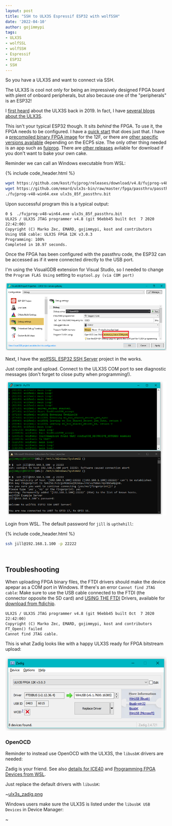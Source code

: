 ```yaml
---
layout: post
title: "SSH to ULX3S Espressif ESP32 with wolfSSH"
date: '2022-04-10'
author: gojimmypi
tags:
- ULX3S
- wolfSSL
- wolfSSH
- Espressif
- ESP32
- SSH
---
```


So you have a ULX3S and want to connect via SSH.

The ULX3S is cool not only for being an impressively designed FPGA board with plent of onboard peripherals, but also
because one of the "peripherals" is an ESP32!

I [first heard](https://gojimmypi.github.io/ulx3s-day-1/) about the ULX3S back in 2019. In fact, I have [several blogs about the ULX3S](https://gojimmypi.github.io/tag/ulx3s/).

This isn't your typical ESP32 though. It sits _behind_ the FPGA. To use it, the FPGA needs to be configured. I have a [quick start](https://github.com/gojimmypi/ulx3s-examples/blob/master/VisualMicro/README.md)
that does just that. I have a [precompiled binary FPGA image](https://github.com/gojimmypi/ulx3s-examples/blob/master/bin/passthru.bit) for the 12F, 
or there are [other specific versions available](https://github.com/ulx3s/ulx3s-bin/tree/master/fpga/passthru) depending on the ECP5 size. 
The only other thing needed is an app such as [fujprog](https://github.com/kost/fujprog). There are [other releases](https://github.com/kost/fujprog/releases) 
avilable for download if you don't want to bake your own cake.

Reminder we can call an Windows executable from WSL:

{% include code_header.html %}
```bash
wget https://github.com/kost/fujprog/releases/download/v4.8/fujprog-v48-win64.exe
wget https://github.com/emard/ulx3s-bin/raw/master/fpga/passthru/passthru-v20-85f/ulx3s_85f_passthru.bit
./fujprog-v48-win64.exe ulx3s_85f_passthru.bit
```

Upon successful program this is a typical output:

```
0 $  ./fujprog-v48-win64.exe ulx3s_85f_passthru.bit
ULX2S / ULX3S JTAG programmer v4.8 (git 96ebb45 built Oct  7 2020 22:42:00)
Copyright (C) Marko Zec, EMARD, gojimmypi, kost and contributors
Using USB cable: ULX3S FPGA 12K v3.0.3
Programming: 100%
Completed in 10.97 seconds.
```
Once the FPGA has been configured with the passthru code, the ESP32 can be accessed as if it were connected directly to the USB port.

I'm using the VisualGDB extension for Visual Studio, so I needed to change the `Program FLAS Using` setting to `esptool.py (via COM port)`

![VisualGDB_flash_programming.png](../images/VisualGDB_flash_programming.png)

Next, I have the [wolfSSL ESP32 SSH Server](https://github.com/gojimmypi/wolfssh/tree/ESP32_Development/examples/ESP32-SSH-Server) project in the works.

Just compile and upload. Connect to the ULX3S COM port to see diagnostic messages (don't forget to close putty when programming!). 

![ulx3s_ssh_server.png](../images/ulx3s_ssh_server.png)

Login from WSL. The default password for `jill` is `upthehill`:

{% include code_header.html %}
```bash
ssh jill@192.168.1.100 -p 22222
```

<br />

## Troubleshooting

When uploading FPGA binary files, the FTDI drivers should make the device apepar as a COM port in Windows.
If there's an error `Cannot find JTAG cable`: Make sure to use the USB cable connected to the FTDI (the connector opposite the SD card) 
and [USING THE FTDI](https://github.com/gojimmypi/f32c_tools/tree/master/ujprog#change-ulx3s-driver-to-ftdi) Drivers, available for [download from ftdichip](https://www.ftdichip.com/Drivers/D2XX.htm). 

```
ULX2S / ULX3S JTAG programmer v4.8 (git 96ebb45 built Oct  7 2020 22:42:00)
Copyright (C) Marko Zec, EMARD, gojimmypi, kost and contributors
FT_Open() failed
Cannot find JTAG cable.
```

This is what Zadig looks like with a happy ULX3S ready for FPGA bitstream upload:

![ulx3s_ftdi.png](../images/ulx3s_ftdi.png)



### OpenOCD

Reminder to instead use OpenOCD with the ULX3S, the `libusbK` drivers are needed:

Zadig is your friend. See also [details for ICE40](https://gojimmypi.github.io/ice40-fpga-programming-with-wsl-and/) and
[Programming FPGA Devices from WSL](https://gojimmypi.github.io/programming-fpga-devices-from-wsl/). 


Just replace the default drivers with `libusbK`:

~[ulx3s_zadig.png](../images/ulx3s_zadig.png)

Windows users make sure the ULX3S is listed under the `libusbK USB Devices` in Device Manager:

~[](../images/ulx3s_libusbK.png)

